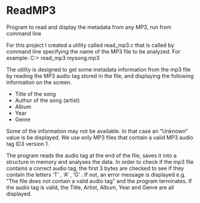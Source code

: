 # ReadMP3
Program to read and display the metadata from any MP3, run from command line

For this project I created a utility called read_mp3.c that is called by command line specifying the name of the MP3 file to be analyzed. For example: C:> read_mp3 mysong.mp3

The utility is designed to get some metadata information from the mp3 file by reading the MP3 audio tag stored in the file, and displaying the following information on the screen. 

- Title of the song
- Author of the song (artist)
- Album
- Year
- Genre

Some of the information may not be available. In that case an “Unknown” value is be displayed.
We use only MP3 files that contain a valid MP3 audio tag ID3 version 1.

The program reads the audio tag at the end of the file, saves it into a structure in memory and analyses the data. 
In order to check if the mp3 file contains a correct audio tag, the first 3 bytes are checked to see if they contain 
the letters ‘T’ , ‘A’ , ‘G’ . 
If not, an error message is displayed e.g. “The file does not contain a valid audio tag” and the program terminates. 
If the audio tag is valid, the Title, Artist, Album, Year and Genre are all displayed. 
